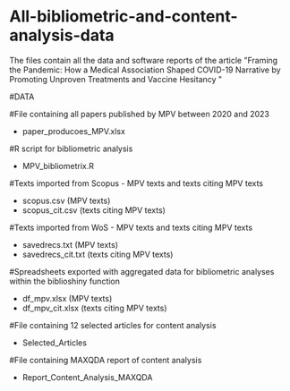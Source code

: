 # All-bibliometric-and-content-analysis-data
The files contain all the data and software reports of the article "Framing the Pandemic:  How a Medical Association Shaped COVID-19 Narrative by Promoting Unproven Treatments and Vaccine Hesitancy " 

#DATA

#File containing all papers published by MPV between 2020 and 2023
- paper_producoes_MPV.xlsx


#R script for bibliometric analysis
- MPV_bibliometrix.R


#Texts imported from Scopus - MPV texts and texts citing MPV texts
- scopus.csv (MPV texts)
- scopus_cit.csv (texts citing MPV texts)


#Texts imported from WoS - MPV texts and texts citing MPV texts
- savedrecs.txt (MPV texts)
- savedrecs_cit.txt (texts citing MPV texts)


#Spreadsheets exported with aggregated data for bibliometric analyses within the biblioshiny function
- df_mpv.xlsx (MPV texts)
- df_mpv_cit.xlsx (texts citing MPV texts)


#File containing 12 selected articles for content analysis 
- Selected_Articles


#File containing MAXQDA report of content analysis 
- Report_Content_Analysis_MAXQDA
